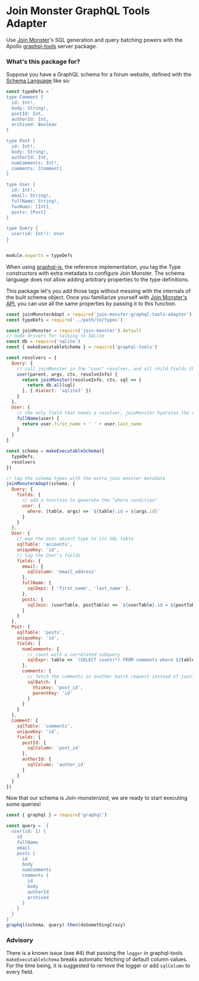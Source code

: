 # Join Monster GraphQL Tools Adapter

Use [Join Monster](https://github.com/stems/join-monster)'s SQL generation and query batching powers with the Apollo [graphql-tools](https://github.com/apollographql/graphql-tools) server package.

### What's this package for?

Suppose you have a GraphQL schema for a forum website, defined with the [Schema Language](http://graphql.org/learn/schema/#type-language) like so:

```js
const typeDefs = `
type Comment {
  id: Int!,
  body: String!,
  postId: Int,
  authorId: Int,
  archived: Boolean
}

type Post {
  id: Int!,
  body: String!,
  authorId: Int,
  numComments: Int!,
  comments: [Comment]
}

type User {
  id: Int!,
  email: String!,
  fullName: String!,
  favNums: [Int],
  posts: [Post]
}

type Query {
  user(id: Int!): User
}
`

module.exports = typeDefs
```

When using [graphql-js](https://github.com/graphql/graphql-js), the reference implementation, you tag the Type constructors with extra metadata to configure Join Monster.
The schema language does not allow adding arbitrary properties to the type definitions.

This package let's you add those tags without messing with the internals of the built schema object.
Once you familiarize yourself with [Join Monster's API](http://join-monster.readthedocs.io), you can use all the same properties by passing it to this function.


```js
const joinMonsterAdapt = require('join-monster-graphql-tools-adapter')
const typeDefs = require('../path/to/types')

const joinMonster = require('join-monster').default
// node drivers for talking to SQLite
const db = require('sqlite')
const { makeExecutableSchema } = require('graphql-tools')

const resolvers = {
  Query: {
    // call joinMonster in the "user" resolver, and all child fields that are tagged with "sqlTable" are handled!
    user(parent, args, ctx, resolveInfo) {
      return joinMonster(resolveInfo, ctx, sql => {
        return db.all(sql)
      }, { dialect: 'sqlite3' })
    }
  },
  User: {
    // the only field that needs a resolver, joinMonster hydrates the rest!
    fullName(user) {
      return user.first_name + ' ' + user.last_name
    }
  }
}

const schema = makeExecutableSchema({
  typeDefs,
  resolvers
})

// tag the schema types with the extra join monster metadata
joinMonsterAdapt(schema, {
  Query: {
    fields: {
      // add a function to generate the "where condition"
      user: {
        where: (table, args) => `${table}.id = ${args.id}`
      }
    }
  },
  User: {
    // map the User object type to its SQL table
    sqlTable: 'accounts',
    uniqueKey: 'id',
    // tag the User's fields
    fields: {
      email: {
        sqlColumn: 'email_address'
      },
      fullName: {
        sqlDeps: [ 'first_name', 'last_name' ],
      },
      posts: {
        sqlJoin: (userTable, postTable) => `${userTable}.id = ${postTable}.author_id`,
      }
    }
  },
  Post: {
    sqlTable: 'posts',
    uniqueKey: 'id',
    fields: {
      numComments: {
        // count with a correlated subquery
        sqlExpr: table => `(SELECT count(*) FROM comments where ${table}.id = comments.post_id)`
      },
      comments: {
        // fetch the comments in another batch request instead of joining
        sqlBatch: {
          thisKey: 'post_id',
          parentKey: 'id'
        }
      }
    }
  },
  Comment: {
    sqlTable: 'comments',
    uniqueKey: 'id',
    fields: {
      postId: {
        sqlColumn: 'post_id'
      },
      authorId: {
        sqlColumn: 'author_id'
      }
    }
  }
})
```

Now that our schema is *Join-monsterized*, we are ready to start executing some queries!

```js
const { graphql } = require('graphql')

const query = `{
  user(id: 1) {
    id
    fullName
    email
    posts {
      id
      body
      numComments
      comments {
        id
        body
        authorId
        archived
      }
    }
  }
}`
graphql(schema, query).then(doSomethingCrazy)
```

### Advisory
There is a known issue (see #4) that passing the `logger` in graphql-tools `makeExecutableSchema` breaks automatic fetching of default column values. For the time being, it is suggested to remove the logger or add `sqlColumn` to every field.
